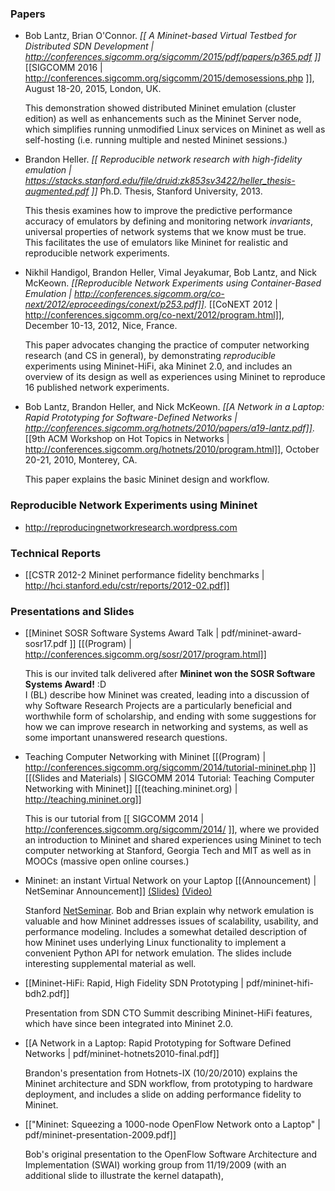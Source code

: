 ### Papers

<!-- was: pdf/mininet-conext12.pdf -->

* Bob Lantz, Brian O'Connor. *[[ A Mininet-based Virtual Testbed for Distributed SDN Development | http://conferences.sigcomm.org/sigcomm/2015/pdf/papers/p365.pdf ]]* [[SIGCOMM 2016 | http://conferences.sigcomm.org/sigcomm/2015/demosessions.php ]], August 18-20, 2015, London, UK.

  This demonstration showed distributed Mininet emulation (cluster edition) as well as enhancements such as the Mininet Server node, which simplifies running unmodified Linux services on Mininet as well as self-hosting (i.e. running multiple and nested Mininet sessions.)

* Brandon Heller. *[[ Reproducible network research with high-fidelity emulation | https://stacks.stanford.edu/file/druid:zk853sv3422/heller_thesis-augmented.pdf ]]* Ph.D. Thesis, Stanford University, 2013.

  This thesis examines how to improve the predictive performance accuracy of emulators by defining and monitoring network *invariants*, universal properties of network systems that we know must be true. This facilitates the use of emulators like Mininet for realistic and reproducible network experiments.

* Nikhil Handigol, Brandon Heller, Vimal Jeyakumar, Bob Lantz, and Nick McKeown. *[[Reproducible Network Experiments using Container-Based Emulation | http://conferences.sigcomm.org/co-next/2012/eproceedings/conext/p253.pdf]]*. [[CoNEXT 2012 | http://conferences.sigcomm.org/co-next/2012/program.html]], December 10-13, 2012, Nice, France.

  This paper advocates changing the practice of computer networking research (and CS in general),
by demonstrating *reproducible* experiments using Mininet-HiFi, aka Mininet 2.0, and includes an overview of
its design as well as experiences using Mininet to reproduce 16 published network experiments.

<!-- was: pdf/a19-lantz.pdf -->

* Bob Lantz, Brandon Heller, and Nick McKeown. *[[A Network in a Laptop: Rapid Prototyping for Software-Defined Networks | http://conferences.sigcomm.org/hotnets/2010/papers/a19-lantz.pdf]]*. [[9th ACM Workshop on Hot Topics in Networks | http://conferences.sigcomm.org/hotnets/2010/program.html]], October 20-21, 2010, Monterey, CA.

  This paper explains the basic Mininet design and workflow.


### Reproducible Network Experiments using Mininet

* <http://reproducingnetworkresearch.wordpress.com>


### Technical Reports

* [[CSTR 2012-2 Mininet performance fidelity benchmarks | http://hci.stanford.edu/cstr/reports/2012-02.pdf]]

### Presentations and Slides

* [[Mininet SOSR Software Systems Award Talk | pdf/mininet-award-sosr17.pdf ]] [[(Program) | http://conferences.sigcomm.org/sosr/2017/program.html]]

  This is our invited talk delivered after **Mininet won the SOSR Software Systems Award!**  :D <br> 
I (BL) describe how Mininet was created, leading into a discussion of why Software Research Projects are a particularly beneficial and worthwhile form of scholarship, and ending with some suggestions for how we can improve research in networking and systems, as well as some important unanswered research questions.

* Teaching Computer Networking with Mininet  [[(Program) | http://conferences.sigcomm.org/sigcomm/2014/tutorial-mininet.php ]] [[(Slides and Materials) | SIGCOMM 2014 Tutorial: Teaching Computer Networking with Mininet]] [[(teaching.mininet.org) | http://teaching.mininet.org]]

  This is our tutorial from [[ SIGCOMM 2014 | http://conferences.sigcomm.org/sigcomm/2014/ ]], where we provided an introduction to Mininet and shared experiences using Mininet to tech computer networking at Stanford, Georgia Tech and MIT as well as in MOOCs (massive open online courses.)

* Mininet: an instant Virtual Network on your Laptop [[(Announcement) | NetSeminar Announcement]] [(Slides)](pdf/mininet-netseminar.pdf) [(Video)](http://www.youtube.com/watch?v=90fBCO1MMTA)

  Stanford [NetSeminar](http://netseminar.stanford.edu). Bob and Brian explain why network emulation is valuable and how Mininet addresses issues of scalability, usability, and performance modeling. Includes a somewhat detailed description of how Mininet uses underlying Linux functionality to implement a convenient Python API for network emulation. The slides include interesting supplemental material as well.

* [[Mininet-HiFi: Rapid, High Fidelity SDN Prototyping | pdf/mininet-hifi-bdh2.pdf]]

  Presentation from SDN CTO Summit describing Mininet-HiFi features, which have since been integrated into   Mininet 2.0.

* [[A Network in a Laptop: Rapid Prototyping for Software Defined Networks | pdf/mininet-hotnets2010-final.pdf]]

  Brandon's presentation from Hotnets-IX (10/20/2010) explains the Mininet architecture and SDN workflow, from prototyping to hardware deployment, and includes a slide on adding performance fidelity to Mininet.

* [["Mininet: Squeezing a 1000-node OpenFlow Network onto a Laptop" | pdf/mininet-presentation-2009.pdf]]

  Bob's original presentation to the OpenFlow Software Architecture and Implementation (SWAI) working group from 11/19/2009 (with an additional slide to illustrate the kernel datapath),